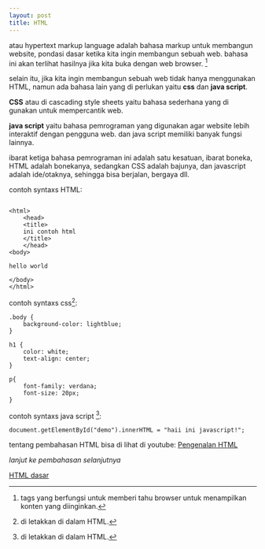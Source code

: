 ```yaml
---
layout: post
title: HTML
---
```



**<HTML>** atau hypertext markup language adalah bahasa markup untuk membangun website, pondasi dasar ketika kita ingin membangun sebuah web. bahasa ini akan terlihat hasilnya jika kita buka dengan web browser. [^1]

selain itu, jika kita ingin membangun sebuah web tidak hanya menggunakan HTML, namun ada bahasa lain yang di perlukan yaitu **css** dan **java script**.

**CSS** atau di cascading style sheets yaitu bahasa sederhana yang di gunakan untuk mempercantik web.

**java script** yaitu bahasa pemrograman yang digunakan agar website lebih interaktif dengan pengguna web. dan java script memiliki banyak fungsi lainnya.

ibarat ketiga bahasa pemrograman ini adalah satu kesatuan, ibarat boneka, HTML adalah bonekanya, sedangkan CSS adalah bajunya, dan javascript adalah ide/otaknya, sehingga bisa berjalan, bergaya dll.

contoh syntaxs HTML:

```

<html>
    <head>
    <title>
    ini contoh html
    </title>
    </head>
<body>

hello world

</body>
</html>

```
contoh syntaxs css[^2]:

```
.body {
    background-color: lightblue;
}

h1 {
    color: white;
    text-align: center;
}

p{
    font-family: verdana;
    font-size: 20px;
}

```
contoh syntaxs java script [^3]:

```
document.getElementById("demo").innerHTML = "haii ini javascript!";

```

tentang pembahasan HTML bisa di lihat di youtube:
[Pengenalan HTML]()

_lanjut ke pembahasan selanjutnya_ 

[HTML dasar]({{site.baseurl}}/html-dasar/)



[^1]: tags yang berfungsi untuk memberi tahu browser untuk menampilkan konten yang diinginkan.
[^2]: di letakkan di dalam HTML.
[^3]: di letakkan di dalam HTML.